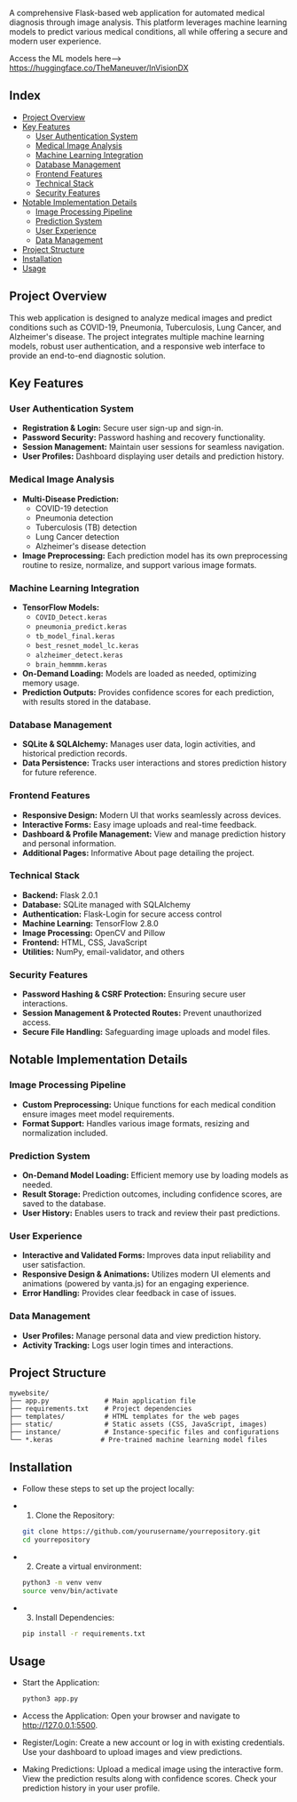 A comprehensive Flask-based web application for automated medical diagnosis through image analysis. This platform leverages machine learning models to predict various medical conditions, all while offering a secure and modern user experience.

Access the ML models here--> https://huggingface.co/TheManeuver/InVisionDX

## Index

- [Project Overview](#project-overview)
- [Key Features](#key-features)
  - [User Authentication System](#user-authentication-system)
  - [Medical Image Analysis](#medical-image-analysis)
  - [Machine Learning Integration](#machine-learning-integration)
  - [Database Management](#database-management)
  - [Frontend Features](#frontend-features)
  - [Technical Stack](#technical-stack)
  - [Security Features](#security-features)
- [Notable Implementation Details](#notable-implementation-details)
  - [Image Processing Pipeline](#image-processing-pipeline)
  - [Prediction System](#prediction-system)
  - [User Experience](#user-experience)
  - [Data Management](#data-management)
- [Project Structure](#project-structure)
- [Installation](#installation)
- [Usage](#usage)



## Project Overview

This web application is designed to analyze medical images and predict conditions such as COVID-19, Pneumonia, Tuberculosis, Lung Cancer, and Alzheimer's disease. The project integrates multiple machine learning models, robust user authentication, and a responsive web interface to provide an end-to-end diagnostic solution.

## Key Features

### User Authentication System
- **Registration & Login:** Secure user sign-up and sign-in.
- **Password Security:** Password hashing and recovery functionality.
- **Session Management:** Maintain user sessions for seamless navigation.
- **User Profiles:** Dashboard displaying user details and prediction history.

### Medical Image Analysis
- **Multi-Disease Prediction:** 
  - COVID-19 detection
  - Pneumonia detection
  - Tuberculosis (TB) detection
  - Lung Cancer detection
  - Alzheimer's disease detection
- **Image Preprocessing:** Each prediction model has its own preprocessing routine to resize, normalize, and support various image formats.

### Machine Learning Integration
- **TensorFlow Models:** 
  - `COVID_Detect.keras`
  - `pneumonia_predict.keras`
  - `tb_model_final.keras`
  - `best_resnet_model_lc.keras`
  - `alzheimer_detect.keras`
  - `brain_hemmmm.keras`
- **On-Demand Loading:** Models are loaded as needed, optimizing memory usage.
- **Prediction Outputs:** Provides confidence scores for each prediction, with results stored in the database.

### Database Management
- **SQLite & SQLAlchemy:** Manages user data, login activities, and historical prediction records.
- **Data Persistence:** Tracks user interactions and stores prediction history for future reference.

### Frontend Features
- **Responsive Design:** Modern UI that works seamlessly across devices.
- **Interactive Forms:** Easy image uploads and real-time feedback.
- **Dashboard & Profile Management:** View and manage prediction history and personal information.
- **Additional Pages:** Informative About page detailing the project.

### Technical Stack
- **Backend:** Flask 2.0.1
- **Database:** SQLite managed with SQLAlchemy
- **Authentication:** Flask-Login for secure access control
- **Machine Learning:** TensorFlow 2.8.0
- **Image Processing:** OpenCV and Pillow
- **Frontend:** HTML, CSS, JavaScript
- **Utilities:** NumPy, email-validator, and others

### Security Features
- **Password Hashing & CSRF Protection:** Ensuring secure user interactions.
- **Session Management & Protected Routes:** Prevent unauthorized access.
- **Secure File Handling:** Safeguarding image uploads and model files.

## Notable Implementation Details

### Image Processing Pipeline
- **Custom Preprocessing:** Unique functions for each medical condition ensure images meet model requirements.
- **Format Support:** Handles various image formats, resizing and normalization included.

### Prediction System
- **On-Demand Model Loading:** Efficient memory use by loading models as needed.
- **Result Storage:** Prediction outcomes, including confidence scores, are saved to the database.
- **User History:** Enables users to track and review their past predictions.

### User Experience
- **Interactive and Validated Forms:** Improves data input reliability and user satisfaction.
- **Responsive Design & Animations:** Utilizes modern UI elements and animations (powered by vanta.js) for an engaging experience.
- **Error Handling:** Provides clear feedback in case of issues.

### Data Management
- **User Profiles:** Manage personal data and view prediction history.
- **Activity Tracking:** Logs user login times and interactions.

## Project Structure

```plaintext
mywebsite/
├── app.py              # Main application file
├── requirements.txt    # Project dependencies
├── templates/          # HTML templates for the web pages
├── static/             # Static assets (CSS, JavaScript, images)
├── instance/           # Instance-specific files and configurations
└── *.keras            # Pre-trained machine learning model files
```
## Installation
- Follow these steps to set up the project locally:
  
- 1. Clone the Repository:
  ```bash
  git clone https://github.com/yourusername/yourrepository.git
  cd yourrepository
  ```
- 2. Create a virtual environment:
  ```bash
  python3 -m venv venv
  source venv/bin/activate
  ```
- 3. Install Dependencies:
  ```bash
  pip install -r requirements.txt
  ```

## Usage
- Start the Application:
  ```bash
  python3 app.py
  ```
- Access the Application: Open your browser and navigate to http://127.0.0.1:5500.
- Register/Login:
  Create a new account or log in with existing credentials.
  Use your dashboard to upload images and view predictions.

- Making Predictions:
  Upload a medical image using the interactive form.
  View the prediction results along with confidence scores.
  Check your prediction history in your user profile.



     

